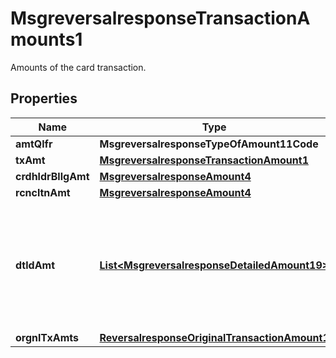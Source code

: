 

# MsgreversalresponseTransactionAmounts1

Amounts of the card transaction.

## Properties

| Name | Type | Description | Notes |
|------------ | ------------- | ------------- | -------------|
|**amtQlfr** | **MsgreversalresponseTypeOfAmount11Code** |  |  [optional] |
|**txAmt** | [**MsgreversalresponseTransactionAmount1**](MsgreversalresponseTransactionAmount1.md) |  |  [optional] |
|**crdhldrBllgAmt** | [**MsgreversalresponseAmount4**](MsgreversalresponseAmount4.md) |  |  [optional] |
|**rcncltnAmt** | [**MsgreversalresponseAmount4**](MsgreversalresponseAmount4.md) |  |  [optional] |
|**dtldAmt** | [**List&lt;MsgreversalresponseDetailedAmount19&gt;**](MsgreversalresponseDetailedAmount19.md) | An amount that is a portion of the Transaction Amount, such as a fee or cash back amount. |  [optional] |
|**orgnlTxAmts** | [**ReversalresponseOriginalTransactionAmount1**](ReversalresponseOriginalTransactionAmount1.md) |  |  [optional] |



